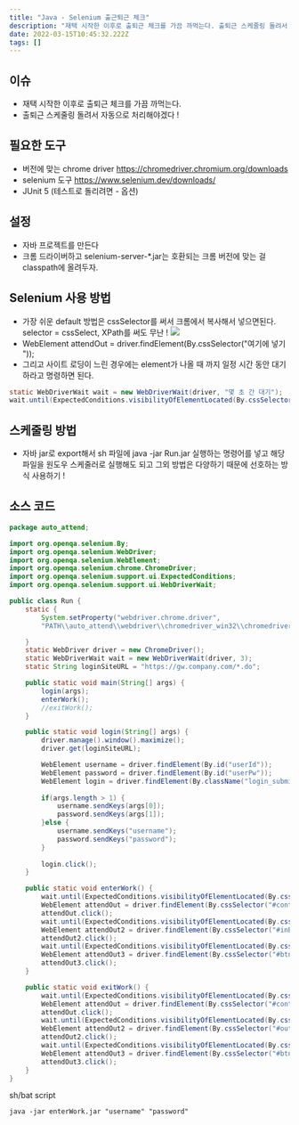 ```yaml
---
title: "Java - Selenium 출근퇴근 체크"
description: "재택 시작한 이후로 출퇴근 체크를 가끔 까먹는다. 출퇴근 스케줄링 돌려서 자동으로 처리해야겠다 !"
date: 2022-03-15T10:45:32.222Z
tags: []
---
```

## 이슈
- 재택 시작한 이후로 출퇴근 체크를 가끔 까먹는다. 
- 출퇴근 스케줄링 돌려서 자동으로 처리해야겠다 ! 

## 필요한 도구 
- 버전에 맞는 chrome driver
https://chromedriver.chromium.org/downloads
- selenium 도구 
https://www.selenium.dev/downloads/
- JUnit 5 (테스트로 돌리려면 - 옵션)

## 설정
- 자바 프로젝트를 만든다
- 크롬 드라이버하고 selenium-server-*.jar는 호환되는 크롬 버전에 맞는 걸 classpath에 올려두자.

## Selenium 사용 방법
- 가장 쉬운 default 방법은 cssSelector를 써서 크롬에서 복사해서 넣으면된다. selector = cssSelect, XPath를 써도 무난 !
![](/velogimages/1de2e4a5-c7ee-406e-8b38-2b680361eed4-image.png)
- WebElement attendOut = driver.findElement(By.cssSelector("여기에 넣기 "));
- 그리고 사이트 로딩이 느린 경우에는 element가 나올 때 까지 일정 시간 동안 대기하라고 명령하면 된다.
```java
static WebDriverWait wait = new WebDriverWait(driver, "몇 초 간 대기");
wait.until(ExpectedConditions.visibilityOfElementLocated(By.cssSelector("#inBtn")));
```

## 스케줄링 방법
- 자바 jar로 export해서 sh 파일에 java -jar Run.jar 실행하는 명령어를 넣고 해당 파일을 원도우 스케줄러로 실행해도 되고 그외 방법은 다양하기 때문에 선호하는 방식 사용하기 ! 

## 소스 코드
```java
package auto_attend;

import org.openqa.selenium.By;
import org.openqa.selenium.WebDriver;
import org.openqa.selenium.WebElement;
import org.openqa.selenium.chrome.ChromeDriver;
import org.openqa.selenium.support.ui.ExpectedConditions;
import org.openqa.selenium.support.ui.WebDriverWait;

public class Run {
	static {
		System.setProperty("webdriver.chrome.driver",
		"PATH\\auto_attend\\webdriver\\chromedriver_win32\\chromedriver.exe");

	}
	static WebDriver driver = new ChromeDriver();
	static WebDriverWait wait = new WebDriverWait(driver, 3);
	static String loginSiteURL = "https://gw.company.com/*.do";

	public static void main(String[] args) {
		login(args);
		enterWork();
		//exitWork();
	}

	public static void login(String[] args) {
		driver.manage().window().maximize();
		driver.get(loginSiteURL);

		WebElement username = driver.findElement(By.id("userId"));
		WebElement password = driver.findElement(By.id("userPw"));
		WebElement login = driver.findElement(By.className("login_submit"));
		
        if(args.length > 1) {
			username.sendKeys(args[0]); 
			password.sendKeys(args[1]);
		}else {
			username.sendKeys("username");
			password.sendKeys("password");
		}
        
		login.click();
	}

	public static void enterWork() {
		wait.until(ExpectedConditions.visibilityOfElementLocated(By.cssSelector("#container > ul > li.active")));
		WebElement attendOut = driver.findElement(By.cssSelector("#container > ul > li.active"));
		attendOut.click();
		wait.until(ExpectedConditions.visibilityOfElementLocated(By.cssSelector("#inBtn")));
		WebElement attendOut2 = driver.findElement(By.cssSelector("#inBtn"));
		attendOut2.click();
		wait.until(ExpectedConditions.visibilityOfElementLocated(By.cssSelector("#btnConfirm")));
		WebElement attendOut3 = driver.findElement(By.cssSelector("#btnConfirm"));
		attendOut3.click();
	}

	public static void exitWork() {
		wait.until(ExpectedConditions.visibilityOfElementLocated(By.cssSelector("#container > ul > li:nth-child(2)")));
		WebElement attendOut = driver.findElement(By.cssSelector("#container > ul > li:nth-child(2)"));
		attendOut.click();
		wait.until(ExpectedConditions.visibilityOfElementLocated(By.cssSelector("#outBtn")));
		WebElement attendOut2 = driver.findElement(By.cssSelector("#outBtn"));
		attendOut2.click();
		wait.until(ExpectedConditions.visibilityOfElementLocated(By.cssSelector("#btnConfirm")));
		WebElement attendOut3 = driver.findElement(By.cssSelector("#btnConfirm"));
		attendOut3.click();
	}
}
```
sh/bat script
```
java -jar enterWork.jar "username" "password"
```